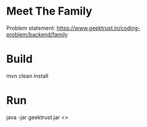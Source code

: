 # Meet The Family
Problem statement: https://www.geektrust.in/coding-problem/backend/family

# Build
mvn clean install

# Run
java -jar geektrust.jar <<abosulute path for input file>>
